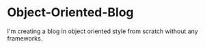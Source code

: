 # Object-Oriented-Blog
I'm creating a blog in object oriented style from scratch without any frameworks.
